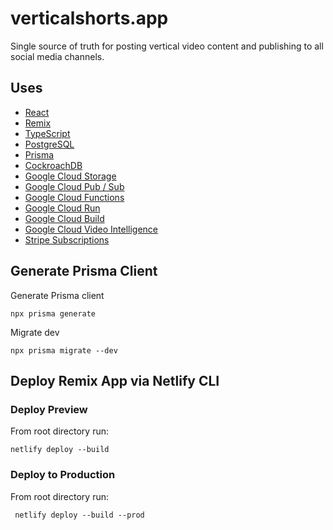 # verticalshorts.app

Single source of truth for posting vertical video content and publishing to all social media channels.

## Uses

- [React](https://reactjs.org)
- [Remix](https://remix.run)
- [TypeScript](https://www.typescriptlang.org)
- [PostgreSQL](https://www.postgresql.org)
- [Prisma](https://www.prisma.io/)
- [CockroachDB](https://www.cockroachlabs.com)
- [Google Cloud Storage](https://cloud.google.com/storage)
- [Google Cloud Pub / Sub](https://cloud.google.com/pubsub)
- [Google Cloud Functions](https://cloud.google.com/functions)
- [Google Cloud Run](https://cloud.google.com/run)
- [Google Cloud Build](https://cloud.google.com/build)
- [Google Cloud Video Intelligence](https://cloud.google.com/video-intelligence)
- [Stripe Subscriptions](https://stripe.com/docs/api/subscriptions)

## Generate Prisma Client

Generate Prisma client

```
npx prisma generate
```

Migrate dev

```
npx prisma migrate --dev

```

## Deploy Remix App via Netlify CLI

### Deploy Preview

From root directory run:

```
netlify deploy --build

```

### Deploy to Production

From root directory run:

```
 netlify deploy --build --prod
```
